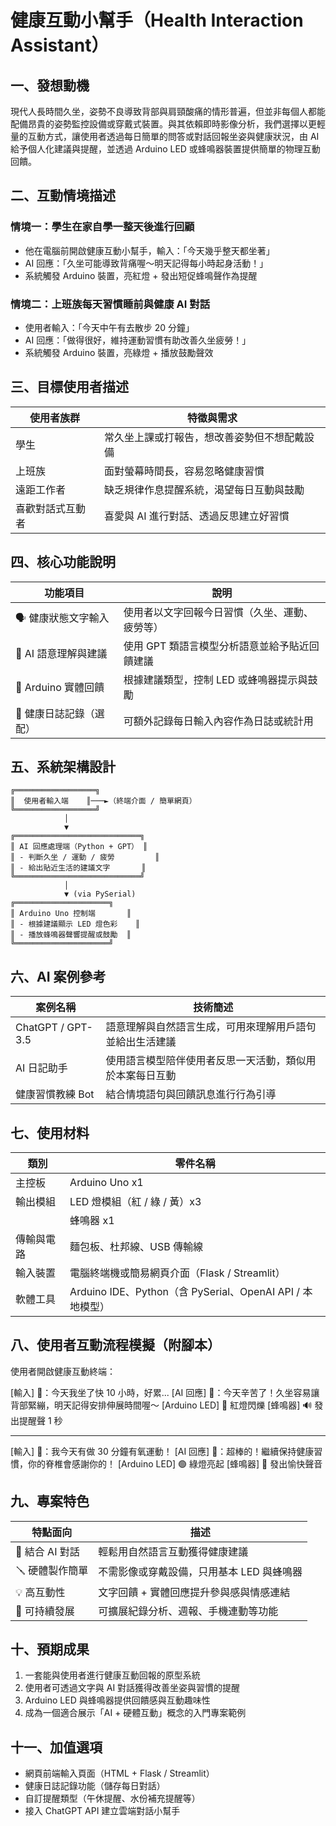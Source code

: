 # 健康互動小幫手（Health Interaction Assistant）

## 一、發想動機

現代人長時間久坐，姿勢不良導致背部與肩頸酸痛的情形普遍，但並非每個人都能配備昂貴的姿勢監控設備或穿戴式裝置。與其依賴即時影像分析，我們選擇以更輕量的互動方式，讓使用者透過每日簡單的問答或對話回報坐姿與健康狀況，由 AI 給予個人化建議與提醒，並透過 Arduino LED 或蜂鳴器裝置提供簡單的物理互動回饋。

## 二、互動情境描述

### 情境一：學生在家自學一整天後進行回顧

- 他在電腦前開啟健康互動小幫手，輸入：「今天幾乎整天都坐著」
- AI 回應：「久坐可能導致背痛喔～明天記得每小時起身活動！」
- 系統觸發 Arduino 裝置，亮紅燈 + 發出短促蜂鳴聲作為提醒

### 情境二：上班族每天習慣睡前與健康 AI 對話

- 使用者輸入：「今天中午有去散步 20 分鐘」
- AI 回應：「做得很好，維持運動習慣有助改善久坐疲勞！」
- 系統觸發 Arduino 裝置，亮綠燈 + 播放鼓勵聲效

## 三、目標使用者描述

| 使用者族群 | 特徵與需求 |
|------------|------------|
| 學生 | 常久坐上課或打報告，想改善姿勢但不想配戴設備 |
| 上班族 | 面對螢幕時間長，容易忽略健康習慣 |
| 遠距工作者 | 缺乏規律作息提醒系統，渴望每日互動與鼓勵 |
| 喜歡對話式互動者 | 喜愛與 AI 進行對話、透過反思建立好習慣 |

## 四、核心功能說明

| 功能項目 | 說明 |
|----------|------|
| 🗣️ 健康狀態文字輸入 | 使用者以文字回報今日習慣（久坐、運動、疲勞等）|
| 🤖 AI 語意理解與建議 | 使用 GPT 類語言模型分析語意並給予貼近回饋建議 |
| 🔔 Arduino 實體回饋 | 根據建議類型，控制 LED 或蜂鳴器提示與鼓勵 |
| 📝 健康日誌記錄（選配）| 可額外記錄每日輸入內容作為日誌或統計用 |

## 五、系統架構設計

```
╔══════════════════╗
║  使用者輸入端    ║───►（終端介面 / 簡單網頁）
╚══════════════════╝
            │
            ▼
╔════════════════════════════╗
║ AI 回應處理端（Python + GPT） ║
║ - 判斷久坐 / 運動 / 疲勞         ║
║ - 給出貼近生活的建議文字       ║
╚════════════════════════════╝
            │
            ▼ (via PySerial)
╔═════════════════════╗
║ Arduino Uno 控制端       ║
║ - 根據建議顯示 LED 燈色彩    ║
║ - 播放蜂鳴器聲響提醒或鼓勵  ║
╚═════════════════════╝
```

## 六、AI 案例參考

| 案例名稱 | 技術簡述 |
|----------|----------|
| ChatGPT / GPT-3.5 | 語意理解與自然語言生成，可用來理解用戶語句並給出生活建議 |
| AI 日記助手 | 使用語言模型陪伴使用者反思一天活動，類似用於本案每日互動 |
| 健康習慣教練 Bot | 結合情境語句與回饋訊息進行行為引導 |

## 七、使用材料

| 類別 | 零件名稱 |
|------|----------|
| 主控板 | Arduino Uno x1 |
| 輸出模組 | LED 燈模組（紅 / 綠 / 黃）x3 |
| | 蜂鳴器 x1 |
| 傳輸與電路 | 麵包板、杜邦線、USB 傳輸線 |
| 輸入裝置 | 電腦終端機或簡易網頁介面（Flask / Streamlit）|
| 軟體工具 | Arduino IDE、Python（含 PySerial、OpenAI API / 本地模型）|

## 八、使用者互動流程模擬（附腳本）

使用者開啟健康互動終端：

[輸入] 👤：今天我坐了快 10 小時，好累...
[AI 回應] 🤖：今天辛苦了！久坐容易讓背部緊繃，明天記得安排伸展時間喔～
[Arduino LED] 🔴 紅燈閃爍
[蜂鳴器] 🔊 發出提醒聲 1 秒

---

[輸入] 👤：我今天有做 30 分鐘有氧運動！
[AI 回應] 🤖：超棒的！繼續保持健康習慣，你的脊椎會感謝你的！
[Arduino LED] 🟢 綠燈亮起
[蜂鳴器] 🔔 發出愉快聲音

## 九、專案特色

| 特點面向 | 描述 |
|----------|------|
| 🧠 結合 AI 對話 | 輕鬆用自然語言互動獲得健康建議 |
| 🪛 硬體製作簡單 | 不需影像或穿戴設備，只用基本 LED 與蜂鳴器 |
| 💡 高互動性 | 文字回饋 + 實體回應提升參與感與情感連結 |
| 🔄 可持續發展 | 可擴展紀錄分析、週報、手機連動等功能 |

## 十、預期成果

1. 一套能與使用者進行健康互動回報的原型系統
2. 使用者可透過文字與 AI 對話獲得改善坐姿與習慣的提醒
3. Arduino LED 與蜂鳴器提供回饋感與互動趣味性
4. 成為一個適合展示「AI + 硬體互動」概念的入門專案範例

## 十一、加值選項

- 網頁前端輸入頁面（HTML + Flask / Streamlit）
- 健康日誌記錄功能（儲存每日對話）
- 自訂提醒類型（午休提醒、水份補充提醒等）
- 接入 ChatGPT API 建立雲端對話小幫手

